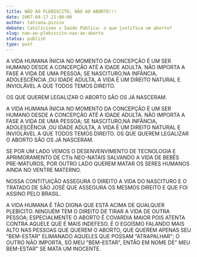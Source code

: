 ```yaml
---
title: NÃO AO PLEBISCITO, NÃO AO ABORTO!!!
date: 2007-04-17 21:00:00
author: tatiana.pizzio
debate: Catolicismo x Saúde Pública: o que justifica um aborto?
slug: nao-ao-plebiscito-nao-ao-aborto
status: publish 
type: post
---
```


A VIDA HUMANA ÍNICIA NO MOMENTO DA CONCEPÇÃO É UM SER HUMANO DESDE A CONCEPÇÃO ATÉ A IDADE ADULTA. NÃO IMPORTA A FASE A VIDA DE UMA PESSOA; SE NASCITURO,NA INFÂNCIA, ADOLESCÊNCIA ,OU IDADE ADULTA, A VIDA É UM DIREITO NATURAL E INVIOLÁVEL A QUE TODOS TEMOS DIREITO.   

OS QUE QUEREM LEGALIZAR O ABORTO SÃO OS JÁ NASCERAM.   

A VIDA HUMANA ÍNICIA NO MOMENTO DA CONCEPÇÃO É UM SER HUMANO DESDE A CONCEPÇÃO ATÉ A IDADE ADULTA. NÃO IMPORTA A FASE A VIDA DE UMA PESSOA; SE NASCITURO,NA INFÂNCIA, ADOLESCÊNCIA ,OU IDADE ADULTA, A VIDA É UM DIREITO NATURAL E INVIOLÁVEL A QUE TODOS TEMOS DIREITO. OS QUE QUEREM LEGALIZAR O ABORTO SÃO OS JÁ NASCERAM.   

SE POR UM LADO VEMOS O DESENVENVIMENTO DE TECNOLOGIA E APRIMORAMENTO DE CTIs NEO-NATAIS SALVANDO A VIDA DE BEBÊS PRE-MATUROS, POR OUTRO LADO QUEREM MATAR OS SERES HUMANOS AINDA NO VENTRE MATERNO.  

NOSSA CONTITUIÇÃO ASSEGURA O DIREITO A VIDA DO NASCITURO E O TRATADO DE SÃO JOSÉ QUE ASSEGURA OS MESMOS DIREITO E QUE FOI ASSINO PELO BRASIL.  

A VIDA HUMANA É TÃO DIGNA QUE ESTÁ ACIMA DE QUALQUER PLEBICITO. NINGUÉM TEM O DIREITO DE TIRAR A VIDA DE OUTRA PESSOA; ESPECIALMENTE O ABORTO É COVARDIA MAIOR POIS ATENTA CONTRA AQUELE QUE É MAIS INDEFESO. É O EGOÍSMO FALANDO MAIS ALTO NAS PESSOAS QUE QUEREM O ABORTO, QUE QUEREM APENAS SEU "BEM-ESTAR" ELIMANADO AQUELES QUE POSSAM "ATRAPALHAR"; O OUTRO NÃO IMPORTA, SÓ MEU "BEM-ESTAR", ENTÃO EM NOME DE" MEU BEM-ESTAR" SE MATA UM INOCENTE.
